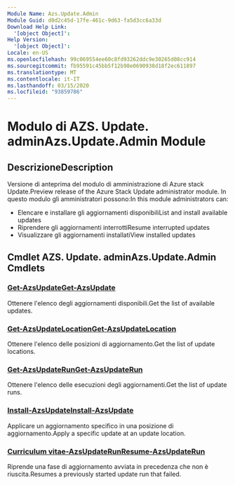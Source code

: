 ```yaml
---
Module Name: Azs.Update.Admin
Module Guid: d0d2c45d-17fe-461c-9d63-fa5d3cc6a33d
Download Help Link:
  '[object Object]': 
Help Version:
  '[object Object]': 
Locale: en-US
ms.openlocfilehash: 99c069554ee60c8fd93262ddc9e30265d08cc914
ms.sourcegitcommit: fb95591c45bb5f12b98e0690938d18f2ec611897
ms.translationtype: MT
ms.contentlocale: it-IT
ms.lasthandoff: 03/15/2020
ms.locfileid: "93859786"
---
```

# <span data-ttu-id="00031-101">Modulo di AZS. Update. admin</span><span class="sxs-lookup"><span data-stu-id="00031-101">Azs.Update.Admin Module</span></span>
## <span data-ttu-id="00031-102">Descrizione</span><span class="sxs-lookup"><span data-stu-id="00031-102">Description</span></span>
<span data-ttu-id="00031-103">Versione di anteprima del modulo di amministrazione di Azure stack Update.</span><span class="sxs-lookup"><span data-stu-id="00031-103">Preview release of the Azure Stack Update administrator module.</span></span>  <span data-ttu-id="00031-104">In questo modulo gli amministratori possono:</span><span class="sxs-lookup"><span data-stu-id="00031-104">In this module administrators can:</span></span>
- <span data-ttu-id="00031-105">Elencare e installare gli aggiornamenti disponibili</span><span class="sxs-lookup"><span data-stu-id="00031-105">List and install available updates</span></span>
- <span data-ttu-id="00031-106">Riprendere gli aggiornamenti interrotti</span><span class="sxs-lookup"><span data-stu-id="00031-106">Resume interrupted updates</span></span>
- <span data-ttu-id="00031-107">Visualizzare gli aggiornamenti installati</span><span class="sxs-lookup"><span data-stu-id="00031-107">View installed updates</span></span>

## <span data-ttu-id="00031-108">Cmdlet AZS. Update. admin</span><span class="sxs-lookup"><span data-stu-id="00031-108">Azs.Update.Admin Cmdlets</span></span>
### [<span data-ttu-id="00031-109">Get-AzsUpdate</span><span class="sxs-lookup"><span data-stu-id="00031-109">Get-AzsUpdate</span></span>](Get-AzsUpdate.md)
<span data-ttu-id="00031-110">Ottenere l'elenco degli aggiornamenti disponibili.</span><span class="sxs-lookup"><span data-stu-id="00031-110">Get the list of available updates.</span></span>

### [<span data-ttu-id="00031-111">Get-AzsUpdateLocation</span><span class="sxs-lookup"><span data-stu-id="00031-111">Get-AzsUpdateLocation</span></span>](Get-AzsUpdateLocation.md)
<span data-ttu-id="00031-112">Ottenere l'elenco delle posizioni di aggiornamento.</span><span class="sxs-lookup"><span data-stu-id="00031-112">Get the list of update locations.</span></span>

### [<span data-ttu-id="00031-113">Get-AzsUpdateRun</span><span class="sxs-lookup"><span data-stu-id="00031-113">Get-AzsUpdateRun</span></span>](Get-AzsUpdateRun.md)
<span data-ttu-id="00031-114">Ottenere l'elenco delle esecuzioni degli aggiornamenti.</span><span class="sxs-lookup"><span data-stu-id="00031-114">Get the list of update runs.</span></span>

### [<span data-ttu-id="00031-115">Install-AzsUpdate</span><span class="sxs-lookup"><span data-stu-id="00031-115">Install-AzsUpdate</span></span>](Install-AzsUpdate.md)
<span data-ttu-id="00031-116">Applicare un aggiornamento specifico in una posizione di aggiornamento.</span><span class="sxs-lookup"><span data-stu-id="00031-116">Apply a specific update at an update location.</span></span>

### [<span data-ttu-id="00031-117">Curriculum vitae-AzsUpdateRun</span><span class="sxs-lookup"><span data-stu-id="00031-117">Resume-AzsUpdateRun</span></span>](Resume-AzsUpdateRun.md)
<span data-ttu-id="00031-118">Riprende una fase di aggiornamento avviata in precedenza che non è riuscita.</span><span class="sxs-lookup"><span data-stu-id="00031-118">Resumes a previously started update run that failed.</span></span>

